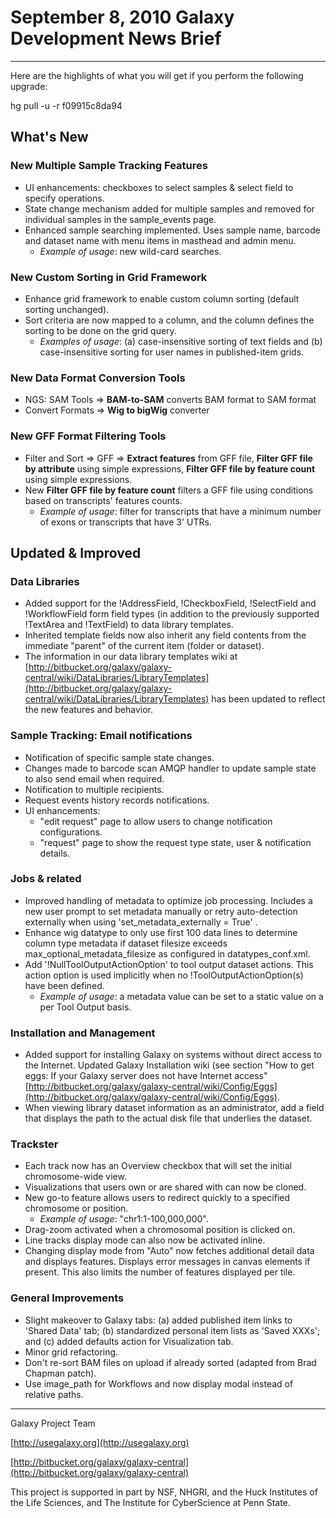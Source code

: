 # September 8, 2010 Galaxy Development News Brief
---

Here are the highlights of what you will get if you perform the following upgrade:

hg pull -u -r f09915c8da94

## What's New

### New Multiple Sample Tracking Features
* UI enhancements: checkboxes to select samples & select field to specify operations.
* State change mechanism added for multiple samples and removed for individual samples in the sample_events page.
* Enhanced sample searching implemented. Uses sample name, barcode and dataset name with menu items in masthead and admin menu. 
  * *Example of usage*: new wild-card searches.

### New Custom Sorting in Grid Framework
* Enhance grid framework to enable custom column sorting (default sorting unchanged).
* Sort criteria are now mapped to a column, and the column defines the sorting to be done on the grid query. 
  * *Examples of usage*: (a) case-insensitive sorting of text fields and (b) case-insensitive sorting for user names in published-item grids.

### New Data Format Conversion Tools
* NGS: SAM Tools => __BAM-to-SAM__ converts BAM format to SAM format 
* Convert Formats => __Wig to bigWig__ converter 

### New GFF Format Filtering Tools
* Filter and Sort => GFF => __Extract features__ from GFF file, __Filter GFF file by attribute__ using simple expressions, __Filter GFF file by feature count__ using simple expressions.
* New __Filter GFF file by feature count__ filters a GFF file using conditions based on transcripts' features counts.
  * *Example of usage*: filter for transcripts that have a minimum number of exons or transcripts that have 3' UTRs. 

## Updated & Improved

### Data Libraries
* Added support for the !AddressField, !CheckboxField, !SelectField and !WorkflowField form field types (in addition to the previously supported !TextArea and !TextField) to data library templates.  
* Inherited template fields now also inherit any field contents from the immediate "parent" of the current item (folder or dataset).  
* The information in our data library templates wiki at [http://bitbucket.org/galaxy/galaxy-central/wiki/DataLibraries/LibraryTemplates](http://bitbucket.org/galaxy/galaxy-central/wiki/DataLibraries/LibraryTemplates) has been updated to reflect the new features and behavior.

### Sample Tracking: Email notifications
* Notification of specific sample state changes.
* Changes made to barcode scan AMQP handler to update sample state to also send email when required.
* Notification to multiple recipients.
* Request events history records notifications.
* UI enhancements:
  * "edit request" page to allow users to change notification configurations.
  * "request" page to show the request type state, user & notification details.

### Jobs & related
* Improved handling of metadata to optimize job processing. Includes a new user prompt to set metadata manually or retry auto-detection externally when using 'set_metadata_externally = True' .
* Enhance wig datatype to only use first 100 data lines to determine column type metadata if dataset filesize exceeds max_optional_metadata_filesize as configured in datatypes_conf.xml.
* Add '!NullToolOutputActionOption' to tool output dataset actions. This action option is used implicitly when no !ToolOutputActionOption(s) have been defined. 
  * *Example of usage*: a metadata value can be set to a static value on a per Tool Output basis.

### Installation and Management
* Added support for installing Galaxy on systems without direct access to the Internet. Updated Galaxy Installation wiki (see section "How to get eggs: If your Galaxy server does not have Internet access" [http://bitbucket.org/galaxy/galaxy-central/wiki/Config/Eggs](http://bitbucket.org/galaxy/galaxy-central/wiki/Config/Eggs).
* When viewing library dataset information as an administrator, add a field that displays the path to the actual disk file that underlies the dataset.

### Trackster
* Each track now has an Overview checkbox that will set the initial chromosome-wide view.
* Visualizations that users own or are shared with can now be cloned.
* New go-to feature allows users to redirect quickly to a specified chromosome or position. 
  * *Example of usage*: "chr1:1-100,000,000".
* Drag-zoom activated when a chromosomal position is clicked on.
* Line tracks display mode can also now be activated inline.
* Changing display mode from "Auto" now fetches additional detail data and displays features. Displays error messages in canvas elements if present. This also limits the number of features displayed per tile.

### General Improvements
* Slight makeover to Galaxy tabs: (a) added published item links to 'Shared Data' tab; (b) standardized personal item lists as 'Saved XXXs'; and (c) added defaults action for Visualization tab.
* Minor grid refactoring.
* Don't re-sort BAM files on upload if already sorted (adapted from Brad Chapman patch).
* Use image_path for Workflows and now display modal instead of relative paths.


---

Galaxy Project Team

[http://usegalaxy.org](http://usegalaxy.org)

[http://bitbucket.org/galaxy/galaxy-central](http://bitbucket.org/galaxy/galaxy-central)

This project is supported in part by NSF, NHGRI, and the Huck Institutes of the Life Sciences, and The Institute for CyberScience at Penn State.
